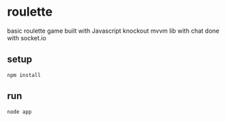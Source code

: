 roulette
========

basic roulette game built with Javascript knockout mvvm lib with chat done with socket.io

## setup
`npm install`

## run
`node app`
